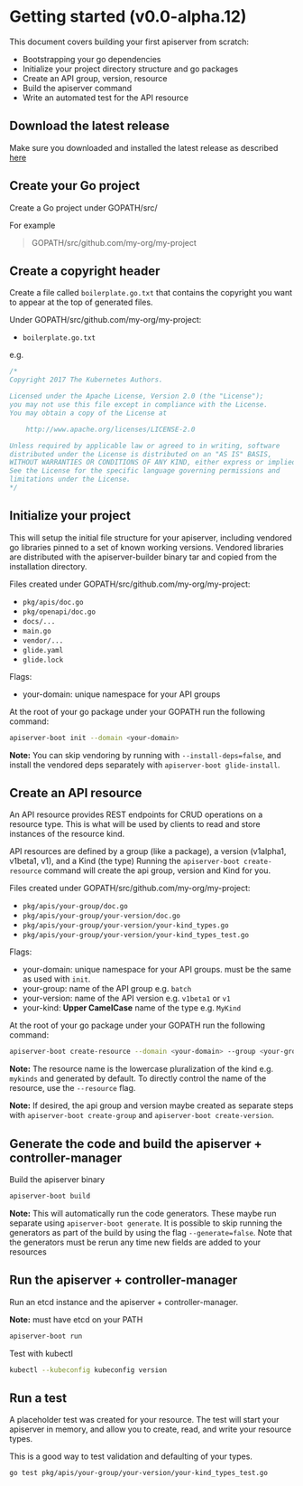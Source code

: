 # Getting started (v0.0-alpha.12)

This document covers building your first apiserver from scratch:

- Bootstrapping your go dependencies
- Initialize your project directory structure and go packages
- Create an API group, version, resource
- Build the apiserver command
- Write an automated test for the API resource

## Download the latest release

Make sure you downloaded and installed the latest release as described
[here](https://github.com/kubernetes-incubator/apiserver-builder/blob/master/docs/installing.md)

## Create your Go project

Create a Go project under GOPATH/src/

For example

> GOPATH/src/github.com/my-org/my-project

## Create a copyright header

Create a file called `boilerplate.go.txt` that contains the copyright
you want to appear at the top of generated files.

Under GOPATH/src/github.com/my-org/my-project:

- `boilerplate.go.txt`

e.g.

```go
/*
Copyright 2017 The Kubernetes Authors.

Licensed under the Apache License, Version 2.0 (the "License");
you may not use this file except in compliance with the License.
You may obtain a copy of the License at

    http://www.apache.org/licenses/LICENSE-2.0

Unless required by applicable law or agreed to in writing, software
distributed under the License is distributed on an "AS IS" BASIS,
WITHOUT WARRANTIES OR CONDITIONS OF ANY KIND, either express or implied.
See the License for the specific language governing permissions and
limitations under the License.
*/
```

## Initialize your project

This will setup the initial file structure for your apiserver, including
vendored go libraries pinned to a set of known working versions.  Vendored
libraries are distributed with the apiserver-builder binary tar and copied
from the installation directory.

Files created under GOPATH/src/github.com/my-org/my-project:

- `pkg/apis/doc.go`
- `pkg/openapi/doc.go`
- `docs/...`
- `main.go`
- `vendor/...`
- `glide.yaml`
- `glide.lock`


Flags:

- your-domain: unique namespace for your API groups

At the root of your go package under your GOPATH run the following command:

```sh
apiserver-boot init --domain <your-domain>
```

**Note:** You can skip vendoring by running with `--install-deps=false`, and install
the vendored deps separately with `apiserver-boot glide-install`.

## Create an API resource

An API resource provides REST endpoints for CRUD operations on a resource
type.  This is what will be used by clients to read and store instances
of the resource kind.

API resources are defined by a group (like a package), a version (v1alpha1, v1beta1, v1), and a Kind (the type)
Running the `apiserver-boot create-resource` command will create the api group, version and Kind for you.

Files created under GOPATH/src/github.com/my-org/my-project:

- `pkg/apis/your-group/doc.go`
- `pkg/apis/your-group/your-version/doc.go`
- `pkg/apis/your-group/your-version/your-kind_types.go`
- `pkg/apis/your-group/your-version/your-kind_types_test.go`

Flags:

- your-domain: unique namespace for your API groups.  must be the same as used with `init`.
- your-group: name of the API group e.g. `batch`
- your-version: name of the API version e.g. `v1beta1` or `v1`
- your-kind: **Upper CamelCase** name of the type e.g. `MyKind`

At the root of your go package under your GOPATH run the following command:

```sh
apiserver-boot create-resource --domain <your-domain> --group <your-group> --version <your-version> --kind <your-kind>
```

**Note:** The resource name is the lowercase pluralization of the kind e.g. `mykinds` and
generated by default.  To directly control the name of the resource, use the `--resource` flag.

**Note:** If desired, the api group and version maybe created as separate steps with
`apiserver-boot create-group` and `apiserver-boot create-version`.

## Generate the code and build the apiserver + controller-manager

Build the apiserver binary

```sh
apiserver-boot build
```

**Note:** This will automatically run the code generators.  These maybe
run separate using `apiserver-boot generate`.  It is possible to skip running
the generators as part of the build by using the flag `--generate=false`.
Note that the generators must be rerun any time new fields are added to your resources

## Run the apiserver + controller-manager

Run an etcd instance and the apiserver + controller-manager.

**Note:** must have etcd on your PATH

```sh
apiserver-boot run
```

Test with kubectl

```sh
kubectl --kubeconfig kubeconfig version
```

## Run a test

A placeholder test was created for your resource.  The test will
start your apiserver in memory, and allow you to create, read, and write
your resource types.

This is a good way to test validation and defaulting of your types.

```sh
go test pkg/apis/your-group/your-version/your-kind_types_test.go
```
